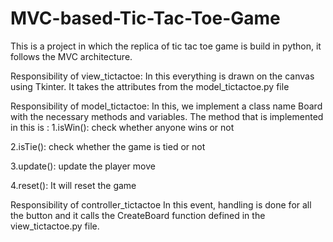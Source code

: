 # MVC-based-Tic-Tac-Toe-Game
This is a project in which the replica of tic tac toe game is build in python, it follows the MVC architecture.

Responsibility of view_tictactoe:
In this everything is drawn on the canvas using Tkinter. It takes the attributes from the model_tictactoe.py file

Responsibility of model_tictactoe:
In this, we implement a class name Board with the necessary methods and variables.
The method that is implemented in this is : 
1.isWin(): check whether anyone wins or not

2.isTie(): check whether the game is tied or not

3.update(): update the player move

4.reset(): It will reset the game

Responsibility of controller_tictactoe
In this event, handling is done for all the button and it calls the CreateBoard function defined in the view_tictactoe.py file.
